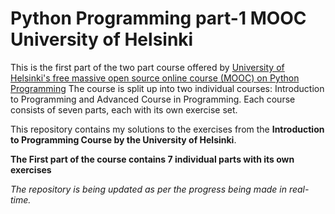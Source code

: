 # Python Programming part-1 MOOC University of Helsinki 

This is the first part of the two part course offered by [University of Helsinki's free massive open source online course (MOOC) on Python Programming](https://programming-24.mooc.fi/) The course is split up into two individual courses: Introduction to Programming and Advanced Course in Programming. Each course consists of seven parts, each with its own exercise set.

This repository contains my solutions to the exercises from the **Introduction to Programming Course by the University of Helsinki**.

**The First part of the course contains 7 individual parts with its own exercises**

_The repository is being updated as per the progress being made in real-time._
